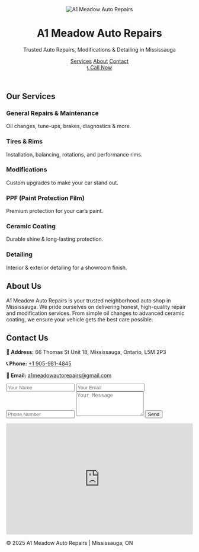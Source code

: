 <!DOCTYPE html>
<html lang="en">
<head>
  <meta charset="UTF-8">
  <meta name="viewport" content="width=device-width, initial-scale=1.0">
  <title>A1 Meadow Auto Repairs | Mississauga</title>
  <meta name="description" content="A1 Meadow Auto Repairs in Mississauga offers expert auto repair, modifications, tires & rims, PPF, ceramic coating, and detailing.">
  <link rel="stylesheet" href="assets/css/style.css">
</head>
<body>

<!-- Header with full-width image -->
<header class="hero">
  <img src="assets/img/shop-sign.jpeg" alt="A1 Meadow Auto Repairs" class="hero-img">
  <div class="overlay">
    <div class="container hero-content">
      <h1>A1 Meadow Auto Repairs</h1>
      <p class="tagline">Trusted Auto Repairs, Modifications & Detailing in Mississauga</p>
      <nav>
        <a href="#services">Services</a>
        <a href="#about">About</a>
        <a href="#contact">Contact</a>
      </nav>
      <a href="tel:+19059814845" class="btn-primary">📞 Call Now</a>
    </div>
  </div>
</header>

<!-- Services -->
<section id="services" class="container">
  <h2>Our Services</h2>
  <div class="grid">
    <div class="card"><h3>General Repairs & Maintenance</h3><p>Oil changes, tune-ups, brakes, diagnostics & more.</p></div>
    <div class="card"><h3>Tires & Rims</h3><p>Installation, balancing, rotations, and performance rims.</p></div>
    <div class="card"><h3>Modifications</h3><p>Custom upgrades to make your car stand out.</p></div>
    <div class="card"><h3>PPF (Paint Protection Film)</h3><p>Premium protection for your car’s paint.</p></div>
    <div class="card"><h3>Ceramic Coating</h3><p>Durable shine & long-lasting protection.</p></div>
    <div class="card"><h3>Detailing</h3><p>Interior & exterior detailing for a showroom finish.</p></div>
  </div>
</section>

<!-- About -->
<section id="about" class="about">
  <div class="container">
    <h2>About Us</h2>
    <p>A1 Meadow Auto Repairs is your trusted neighborhood auto shop in Mississauga. We pride ourselves on delivering honest, high-quality repair and modification services. From simple oil changes to advanced ceramic coating, we ensure your vehicle gets the best care possible.</p>
  </div>
</section>

<!-- Contact -->
<section id="contact" class="container">
  <h2>Contact Us</h2>
  <div class="contact-grid">
    <div class="contact-info">
      <p><strong>📍 Address:</strong> 66 Thomas St Unit 18, Mississauga, Ontario, L5M 2P3</p>
      <p><strong>📞 Phone:</strong> <a href="tel:+19059814845">+1 905-981-4845</a></p>
      <p><strong>📧 Email:</strong> <a href="mailto:a1meadowautorepairs@gmail.com">a1meadowautorepairs@gmail.com</a></p>
    </div>
    <div class="contact-form">
      <form onsubmit="event.preventDefault(); alert('Thank you! We’ll be in touch soon.'); this.reset();">
        <input type="text" placeholder="Your Name" required>
        <input type="email" placeholder="Your Email" required>
        <input type="text" placeholder="Phone Number">
        <textarea rows="4" placeholder="Your Message" required></textarea>
        <button type="submit" class="btn-primary">Send</button>
      </form>
    </div>
  </div>
  <div class="map">
    <iframe src="https://www.google.com/maps?q=66%20Thomas%20St%20Unit%2018%2C%20Mississauga%2C%20ON%20L5M%202P3&output=embed" width="100%" height="300" style="border:0;" allowfullscreen></iframe>
  </div>
</section>

<!-- Footer -->
<footer>
  <p>© 2025 A1 Meadow Auto Repairs | Mississauga, ON</p>
</footer>

</body>
</html>

